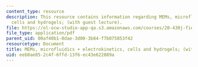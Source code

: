 ```yaml
---
content_type: resource
description: This resource contains information regarding MEMs, microfluidics + electrokinetics,
  cells and hydrogels; (with guest lecture).
file: https://ol-ocw-studio-app-qa.s3.amazonaws.com/courses/20-430j-fields-forces-and-flows-in-biological-systems-fall-2015/eeb0ae852c4f6ffd13f6ec43e622889a_MIT20_430JF15_Lecture22.pdf
file_type: application/pdf
parent_uid: 00af40b1-0dae-3d00-3b84-f7b075853f42
resourcetype: Document
title: MEMs, microfluidics + electrokinetics, cells and hydrogels; (with guest lecture)
uid: eeb0ae85-2c4f-6ffd-13f6-ec43e622889a
---
```

